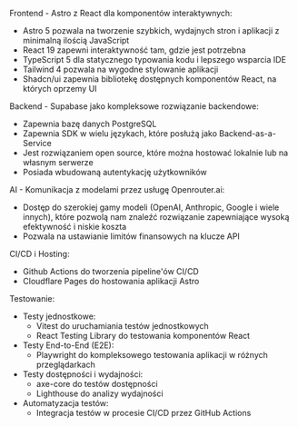 Frontend - Astro z React dla komponentów interaktywnych:
- Astro 5 pozwala na tworzenie szybkich, wydajnych stron i aplikacji z minimalną ilością JavaScript
- React 19 zapewni interaktywność tam, gdzie jest potrzebna
- TypeScript 5 dla statycznego typowania kodu i lepszego wsparcia IDE
- Tailwind 4 pozwala na wygodne stylowanie aplikacji
- Shadcn/ui zapewnia bibliotekę dostępnych komponentów React, na których oprzemy UI

Backend - Supabase jako kompleksowe rozwiązanie backendowe:
- Zapewnia bazę danych PostgreSQL
- Zapewnia SDK w wielu językach, które posłużą jako Backend-as-a-Service
- Jest rozwiązaniem open source, które można hostować lokalnie lub na własnym serwerze
- Posiada wbudowaną autentykację użytkowników

AI - Komunikacja z modelami przez usługę Openrouter.ai:
- Dostęp do szerokiej gamy modeli (OpenAI, Anthropic, Google i wiele innych), które pozwolą nam znaleźć rozwiązanie zapewniające wysoką efektywność i niskie koszta
- Pozwala na ustawianie limitów finansowych na klucze API

CI/CD i Hosting:
- Github Actions do tworzenia pipeline'ów CI/CD
- Cloudflare Pages do hostowania aplikacji Astro

Testowanie:
- Testy jednostkowe:
  - Vitest do uruchamiania testów jednostkowych
  - React Testing Library do testowania komponentów React
- Testy End-to-End (E2E):
  - Playwright do kompleksowego testowania aplikacji w różnych przeglądarkach
- Testy dostępności i wydajności:
  - axe-core do testów dostępności
  - Lighthouse do analizy wydajności
- Automatyzacja testów:
  - Integracja testów w procesie CI/CD przez GitHub Actions
